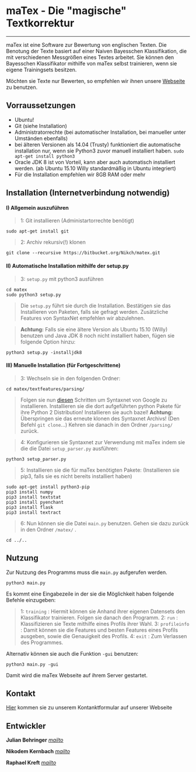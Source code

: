 # maTex - Die "magische" Textkorrektur

--------------------------------------

maTex ist eine Software zur Bewertung von englischen Texten.
Die Benotung der Texte basiert auf einer Naiven Bayesschen Klassifikation, 
die mit verschiedenen Messgrößen eines Textes arbeitet.
Sie können den Bayesschen Klassifikator mithilfe von maTex selbst trainieren, 
wenn sie eigene Trainingsets besitzen.

Möchten sie Texte nur Bewerten, so empfehlen wir ihnen unsere [Webseite](matex.pythonanywhere.com) zu benutzen.

Vorraussetzungen
----
* Ubuntu!
* Git (siehe Installation)
* Administratorrechte (bei automatischer Installation, bei manueller unter Umständen ebenfalls)
* bei älteren Versionen als 14.04 (Trusty) funktioniert die automatische installation nur, 
wenn sie Python3 zuvor manuell installiert haben. `sudo apt-get install python3`
* Oracle JDK 8 ist von Vorteil, kann aber auch automatisch installiert werden. 
(ab Ubuntu 15.10 Willy standardmäßig in Ubuntu integriert)
* Für die Installation empfehlen wir 8GB RAM oder mehr

Installation (Internetverbindung notwendig)
------------
#### I) Allgemein auszuführen

> 1: Git installieren (Administartorrechte benötigt)

    sudo apt-get install git

> 2: Archiv rekursiv(!) klonen

    git clone --recursive https://bitbucket.org/Nikch/matex.git

#### II) Automatische Installation mithilfe der setup.py


> 3: `setup.py` mit python3 ausführen

    cd matex
    sudo python3 setup.py

> Die `setup.py` führt sie durch die Installation. Bestätigen sie das Installieren von Paketen, 
falls sie gefragt werden. Zusätzliche Features von SyntaxNet empfehlen wir abzulehnen.

>**Achtung:** Falls sie eine ältere Version als Ubuntu 15.10 (Willy) benutzen 
und Java JDK 8 noch nicht installiert haben, fügen sie folgende Option hinzu:
    
    python3 setup.py -installjdk8

#### III) Manuelle Installation (für Fortgeschrittene)

> 3: Wechseln sie in den folgenden Ordner:

    cd matex/textfeatures/parsing/
    
> Folgen sie nun [diesen](https://github.com/tensorflow/models/tree/master/syntaxnet#installation) 
Schritten um Syntaxnet von Google zu installieren. Installieren sie die dort aufgeführten 
python Pakete für ihre Python 2 Distribution! Installieren sie auch bazel!
**Achtung:** Überspringen sie das erneute klonen des Syntaxnet Archivs! (Den Befehl ` git clone `...) 
Kehren sie danach in den Ordner ` /parsing/ ` zurück.

> 4: Konfigurieren sie Syntaxnet zur Verwendung mit maTex indem sie die die Datei ` setup_parser.py ` ausführen:

    python3 setup_parser.py

> 5: Installieren sie die für maTex benötigten Pakete: (Installieren sie pip3, falls sie es nicht bereits installiert haben)

    sudo apt-get install python3-pip
    pip3 install numpy
    pip3 install textstat
    pip3 install pyenchant
    pip3 install flask
    pip3 install textract

> 6: Nun können sie die Datei `main.py` benutzen. Gehen sie dazu zurück in den Ordner `/matex/` .

    cd ../..

Nutzung
-------

Zur Nutzung des Programms muss die `main.py` aufgerufen werden.

    python3 main.py

Es kommt eine Eingabezeile in der sie die Möglichkeit haben folgende Befehle einzugeben:

>1: `training` : Hiermit können sie Anhand ihrer eigenen Datensets den Klassifikator trainieren.
Folgen sie danach den Programm.
>2: `run` : Klassifizieren sie Texte mithilfe eines Profils ihrer Wahl.
>3: `profileinfo` : Damit können sie die Features und besten Features eines Profils ausgeben, 
sowie die Genauigkeit des Profils.
>4: `exit` : Zum Verlassen des Programmes.

Alternativ können sie auch die Funktion `-gui` benutzen:

    python3 main.py -gui
    
Damit wird die maTex Webseite auf ihrem Server gestartet.

Kontakt
-------

[Hier](http://matex.pythonanywhere.com/contact) kommen sie zu unserem Kontanktformular auf unserer Webseite

Entwickler
----------

**Julian Behringer** [*mailto*](mailto:behringer@phaenovum.de)

**Nikodem Kernbach** [*mailto*](mailto:kernbach@phaenovum.de)

**Raphael Kreft** [*mailto*](mailto:kreft@phaenovum.de)
